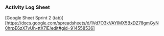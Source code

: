 ### Activity Log Sheet 
[Google Sheet Sprint 2 (tab)][https://docs.google.com/spreadsheets/d/1Vd7O3kVAYIMX5BxDZ78gmGyN0hrpE6zX7vUh-ttX7lE/edit#gid=914558536]
